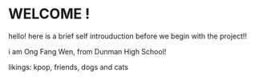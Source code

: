 # WELCOME !
hello! here is a brief self introuduction before we begin with the project!!

i am Ong Fang Wen, from Dunman High School!

likings: kpop, friends, dogs and cats


